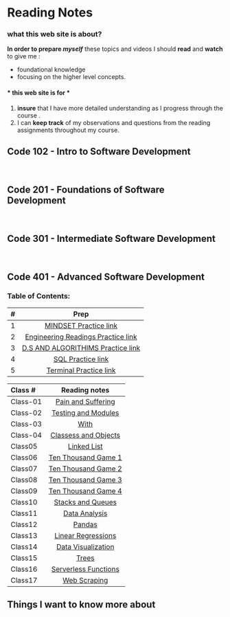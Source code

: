 # Reading Notes

### what this web site is about?
 
**In order to prepare _myself_** these topics and videos I should **read** and **watch** to give me :
- foundational knowledge 
- focusing on the higher level concepts. 

#### \* this web site is for \*


1. **insure** that I have more detailed understanding as I progress through the course .
2. I can **keep track** of my observations and questions from the reading assignments throughout my course.


## Code 102 - Intro to Software Development
<br>

## Code 201 - Foundations of Software Development
<br>

## Code 301 - Intermediate Software Development
<br>

## Code 401 - Advanced Software Development

### Table of Contents:

| #     | Prep |    
| :---        |    :----:   |          
| 1| [MINDSET Practice link](MINDSET.md)|
| 2| [Engineering Readings Practice link](ENGINEERING.md)|
|3|[D.S AND ALGORITHIMS Practice link](DATASTRUCTURE.md)|
|4|[SQL Practice link](SQLPRACTICE.md)|
|5|[Terminal Practice link](TERMINALPRACTICE.md)|

| Class #     | Reading notes |    
| :---        |    :----:   |   
|Class-01|[Pain and Suffering](READING1.md)|
|Class-02|[Testing and Modules](READING2.md)
|Class-03|[With](READING3.md)|
|Class-04|[Classess and Objects](READING4.md)|
|Class05|[Linked List](READING5.md)|
|Class06|[Ten Thousand Game 1](READING6.md)|
|Class07|[Ten Thousand Game 2](READING7.md)|
|Class08|[Ten Thousand Game 3](READING8.md)|
|Class09|[Ten Thousand Game 4](READING09.md)|
|Class10|[Stacks and Queues](StackAndQueue.md)|
|Class11|[Data Analysis](READING11.MD)|
|Class12|[Pandas](READING12.md)|
|Class13|[Linear Regressions](READING13.md)|
|Class14|[Data Visualization](READING14.md)|
|Class15|[Trees](READING15.md)|
|Class16|[Serverless Functions](READING16.md)|
|Class17|[Web Scraping](READING17.md)|


## Things I want to know more about